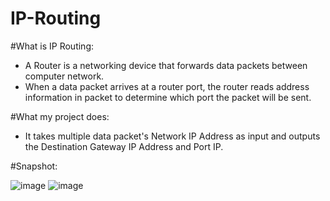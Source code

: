 # IP-Routing

#What is IP Routing:
* A Router is a networking device that forwards data packets between computer network. 
* When a data packet arrives at a router port, the router reads address information in packet to determine which port the packet will be sent.

#What my project does:
* It takes multiple data packet's Network IP Address as input and outputs the Destination Gateway IP Address and Port IP.

#Snapshot:

![image](https://user-images.githubusercontent.com/67789796/127737118-1b7e311f-00a4-4a1f-bca0-b36bf86c337d.png)
![image](https://user-images.githubusercontent.com/67789796/127737127-d5c92086-067c-4878-85a2-340cc929c41e.png)

